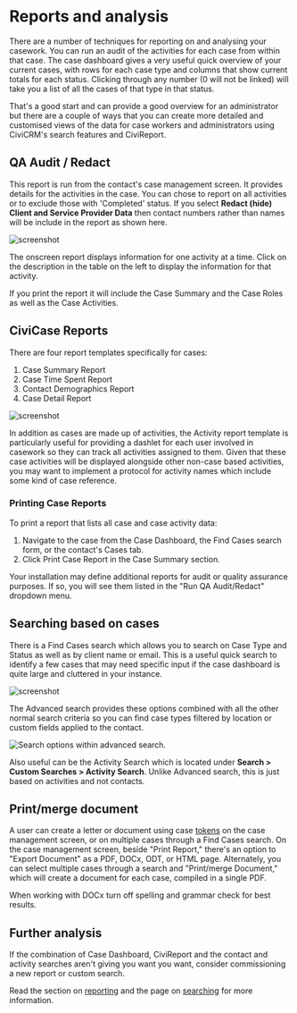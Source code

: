 # Reports and analysis

There are a number of techniques for reporting on and analysing your
casework. You can run an audit of the activities for each case from
within that case. The case dashboard gives a very useful quick overview
of your current cases, with rows for each case type and columns that
show current totals for each status. Clicking through any number (0 will
not be linked) will take you a list of all the cases of that type in
that status.

That's a good start and can provide a good overview for an administrator
but there are a couple of ways that you can create more detailed and
customised views of the data for case workers and administrators using
CiviCRM's search features and CiviReport.

## QA Audit / Redact

This report is run from the contact's case management screen. It
provides details for the activities in the case. You can chose to report
on all activities or to exclude those with 'Completed' status. If you
select **Redact (hide) Client and Service Provider Data** then contact
numbers rather than names will be include in the report as shown
here.

![screenshot](/img/qa_audit_screen.png)

The onscreen report displays
information for one activity at a time. Click on the description in the
table on the left to display the information for that activity.

If you print the report it will include the Case Summary and the Case
Roles as well as the Case Activities. 

## CiviCase Reports

There are four report templates specifically for cases:

1.  Case Summary Report
2.  Case Time Spent Report
3.  Contact Demographics Report
4.  Case Detail Report

![screenshot](/img/4.5_Case_report_templates.PNG) 

In addition as cases are made up of activities, the Activity report
template is particularly useful for providing a dashlet for each user
involved in casework so they can track all activities assigned to them.
Given that these case activities will be displayed alongside other
non-case based activities, you may want to implement a protocol for
activity names which include some kind of case reference.

### Printing Case Reports

To print a report that lists all case and case activity data:

1.  Navigate to the case from the Case Dashboard, the Find Cases search
    form, or the contact's Cases tab.
2.  Click Print Case Report in the Case Summary section.

Your installation may define additional reports for audit or quality
assurance purposes. If so, you will see them listed in the "Run QA
Audit/Redact" dropdown menu.

## Searching based on cases

There is a Find Cases search which allows you to search on Case Type and
Status as well as by client name or email. This is a useful quick search
to identify a few cases that may need specific input if the case
dashboard is quite large and cluttered in your instance.

![screenshot](/img/Case_Find_case_update.PNG) 

The Advanced search provides these options combined with all the other
normal search criteria so you can find case types filtered by location
or custom fields applied to the contact.

![Search options within advanced search.](/img/Case_advanced_search_update.PNG) 

Also useful can be the Activity Search which is located under **Search > Custom Searches > Activity Search**.  Unlike Advanced
search, this is just based on activities and not contacts.

## Print/merge document

A user can create a letter or document using case [tokens](/common-workflows/tokens-and-mail-merge.md) on the case management screen, or on multiple cases through a Find Cases search. On the case management screen, beside "Print Report," there's an option to "Export Document" as a PDF, DOCx, ODT, or HTML page. Alternately, you can select multiple cases through a search and "Print/merge Document," which will create a document for each case, compiled in a single PDF.  

When working with DOCx turn off spelling and grammar check for best results. 


## Further analysis

If the combination of Case Dashboard, CiviReport and the contact and activity searches aren't giving you want you want, consider commissioning a new report or custom search. 

Read the section on [reporting](/reporting/what-is-civireport.md) and the page on [searching](/the-user-interface/searching.md) for more information.

